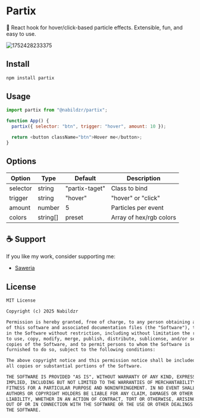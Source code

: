 # Partix

🎇 React hook for hover/click-based particle effects. Extensible, fun, and easy to use.

![1752428233375](https://tmpfiles.org/dl/5761799/g03mrah3ci.gif)

## Install

```bash
npm install partix
```

## Usage

```js
import partix from "@nabildzr/partix";

function App() {
  partix({ selector: "btn", trigger: "hover", amount: 10 });

  return <button className="btn">Hover me</button>;
}
```

## Options

| Option   | Type     | Default        | Description             |
| -------- | -------- | -------------- | ----------------------- |
| selector | string   | "partix-taget" | Class to bind           |
| trigger  | string   | "hover"        | "hover" or "click"      |
| amount   | number   | 5              | Particles per event     |
| colors   | string[] | preset         | Array of hex/rgb colors |

## ☕ Support

If you like my work, consider supporting me:

- [Saweria](https://saweria.co/nabildzr)

## License

```txt
MIT License

Copyright (c) 2025 Nabildzr

Permission is hereby granted, free of charge, to any person obtaining a copy
of this software and associated documentation files (the "Software"), to deal
in the Software without restriction, including without limitation the rights
to use, copy, modify, merge, publish, distribute, sublicense, and/or sell
copies of the Software, and to permit persons to whom the Software is
furnished to do so, subject to the following conditions:

The above copyright notice and this permission notice shall be included in
all copies or substantial portions of the Software.

THE SOFTWARE IS PROVIDED "AS IS", WITHOUT WARRANTY OF ANY KIND, EXPRESS OR
IMPLIED, INCLUDING BUT NOT LIMITED TO THE WARRANTIES OF MERCHANTABILITY,
FITNESS FOR A PARTICULAR PURPOSE AND NONINFRINGEMENT. IN NO EVENT SHALL THE
AUTHORS OR COPYRIGHT HOLDERS BE LIABLE FOR ANY CLAIM, DAMAGES OR OTHER
LIABILITY, WHETHER IN AN ACTION OF CONTRACT, TORT OR OTHERWISE, ARISING FROM,
OUT OF OR IN CONNECTION WITH THE SOFTWARE OR THE USE OR OTHER DEALINGS IN
THE SOFTWARE.
```
